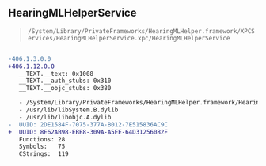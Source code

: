 ## HearingMLHelperService

> `/System/Library/PrivateFrameworks/HearingMLHelper.framework/XPCServices/HearingMLHelperService.xpc/HearingMLHelperService`

```diff

-406.1.3.0.0
+406.1.12.0.0
   __TEXT.__text: 0x1008
   __TEXT.__auth_stubs: 0x310
   __TEXT.__objc_stubs: 0x380

   - /System/Library/PrivateFrameworks/HearingMLHelper.framework/HearingMLHelper
   - /usr/lib/libSystem.B.dylib
   - /usr/lib/libobjc.A.dylib
-  UUID: 2DE1584F-7075-377A-B012-7E515836AC9C
+  UUID: 8E62AB98-EBE8-309A-A5EE-64D31256082F
   Functions: 28
   Symbols:   75
   CStrings:  119

```
